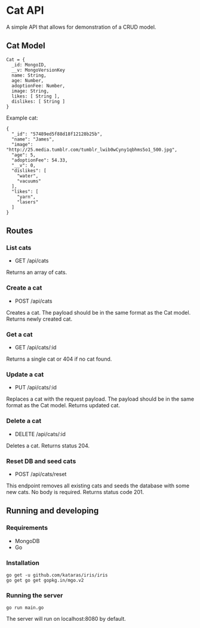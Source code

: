 # Cat API
A simple API that allows for demonstration of a CRUD model.

## Cat Model

```
Cat = {
  _id: MongoID,
  __v: MongoVersionKey
  name: String,
  age: Number,
  adoptionFee: Number,
  image: String,
  likes: [ String ],
  dislikes: [ String ]
}
```
Example cat:
```
{
  "_id": "57489ed5f88d18f12128b25b",
  "name": "James",
  "image": "http://25.media.tumblr.com/tumblr_lwib0wCyny1qbhms5o1_500.jpg",
  "age": 5,
  "adoptionFee": 54.33,
  "__v": 0,
  "dislikes": [
    "water",
    "vacuums"
  ],
  "likes": [
    "yarn",
    "lasers"
  ]
}
```

## Routes
### List cats
 - GET /api/cats

Returns an array of cats.

### Create a cat
- POST /api/cats

Creates a cat. The payload should be in the same format as the Cat model. Returns newly created cat.

### Get a cat
 - GET /api/cats/:id

Returns a single cat or 404 if no cat found.

### Update a cat
- PUT /api/cats/:id

Replaces a cat with the request payload. The payload should be in the same format as the Cat model. Returns updated cat.

### Delete a cat
- DELETE /api/cats/:id

Deletes a cat. Returns status 204.

### Reset DB and seed cats
- POST /api/cats/reset

This endpoint removes all existing cats and seeds the database with some new cats. No body is required. Returns status code 201.

## Running and developing
### Requirements
  - MongoDB
  - Go

### Installation
```
go get -u github.com/kataras/iris/iris
go get go get gopkg.in/mgo.v2
```

### Running the server
```
go run main.go
```
The server will run on localhost:8080 by default.
